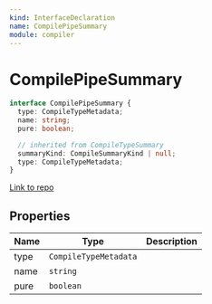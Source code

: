 ```yaml
---
kind: InterfaceDeclaration
name: CompilePipeSummary
module: compiler
---
```


# CompilePipeSummary

```ts
interface CompilePipeSummary {
  type: CompileTypeMetadata;
  name: string;
  pure: boolean;

  // inherited from CompileTypeSummary
  summaryKind: CompileSummaryKind | null;
  type: CompileTypeMetadata;
}
```

[Link to repo](https://github.com/timdeschryver/angular/blob/master/packages/compiler/src/compile_metadata.ts#L524-L528)

## Properties

| Name | Type                  | Description |
| ---- | --------------------- | ----------- |
| type | `CompileTypeMetadata` |             |
| name | `string`              |             |
| pure | `boolean`             |             |
